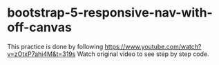 # bootstrap-5-responsive-nav-with-off-canvas
This practice is done by following https://www.youtube.com/watch?v=zOtxP7ahi4M&t=319s
Watch original video to see step by step code.
